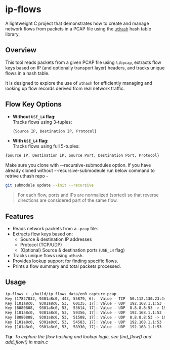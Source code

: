 # ip-flows
A lightweight C project that demonstrates how to create and manage network flows from packets in a PCAP file using the [`uthash`](https://troydhanson.github.io/uthash/) hash table library.

## Overview
This tool reads packets from a given PCAP file using `libpcap`, extracts flow keys based on IP (and optionally transport layer) headers, and tracks unique flows in a hash table.

It is designed to explore the use of `uthash` for efficiently managing and looking up flow records derived from real network traffic.

## Flow Key Options
- **Without `USE_L4` flag:**  
  Tracks flows using 3-tuples:
  ```bash
  {Source IP, Destination IP, Protocol}
  ```
- **With `USE_L4` flag:**  
 Tracks flows using full 5-tuples:
 ```bash
 {Source IP, Destination IP, Source Port, Destination Port, Protocol}
 ```
Make sure you clone with --recursive-submodules option.
If you have already cloned without --recursive-submodeule run below command to retrive uthash repo -
```bash
git submodule update --init --recursive
```
> For each flow, ports and IPs are normalized (sorted) so that reverse directions are considered part of the same flow.

## Features
- Reads network packets from a `.pcap` file.
- Extracts flow keys based on:
  - Source & destination IP addresses
  - Protocol (TCP/UDP)
  - (Optional) Source & destination ports (`USE_L4` flag)
- Tracks unique flows using `uthash`.
- Provides lookup support for finding specific flows.
- Prints a flow summary and total packets processed.

## Usage
```bash
ip-flows > ./build/ip_flows data/en0_capture.pcap
Key [17827032, 9301a8c0, 443, 55879, 6]:  Value - TCP  50.112.130.23:443 -> 192.168.1.147:55879. Count - 247
Key [101a8c0,  9301a8c0, 53,  60135, 17]: Value - UDP  192.168.1.1:53 -> 192.168.1.147:60135.    Count - 1
Key [8080808,  9301a8c0, 53,  53614, 17]: Value - UDP  8.8.8.8:53 -> 192.168.1.147:53614.        Count - 2
Key [101a8c0,  9301a8c0, 53,  59356, 17]: Value - UDP  192.168.1.1:53 -> 192.168.1.147:59356.    Count - 1
Key [8080808,  9301a8c0, 53,  51508, 17]: Value - UDP  8.8.8.8:53 -> 192.168.1.147:51508.        Count - 2
Key [101a8c0,  9301a8c0, 53,  54583, 17]: Value - UDP  192.168.1.1:53 -> 192.168.1.147:54583.    Count - 2
Key [101a8c0,  9301a8c0, 53,  58930, 17]: Value - UDP  192.168.1.1:53 -> 192.168.1.147:58930.    Count - 2

```

**Tip**: _To explore the flow hashing and lookup logic, see find_flow() and add_flow() in main.c_
